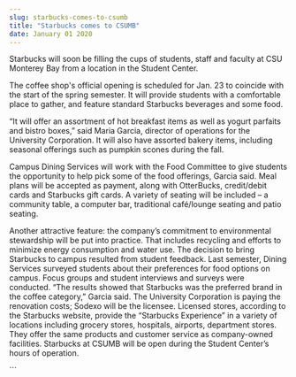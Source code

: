 ```yaml
---
slug: starbucks-comes-to-csumb
title: "Starbucks comes to CSUMB"
date: January 01 2020
---
```


 
<p>
  Starbucks will soon be filling the cups of students, staff and faculty at CSU
  Monterey Bay from a location in the Student Center.
</p>
<p>
  The coffee shop's official opening is scheduled for Jan. 23 to coincide with
  the start of the spring semester. It will provide students with a comfortable
  place to gather, and feature standard Starbucks beverages and some food.
</p>
<p>
  “It will offer an assortment of hot breakfast items as well as yogurt parfaits
  and bistro boxes,” said Maria Garcia, director of operations for the
  University Corporation. It will also have assorted bakery items, including
  seasonal offerings such as pumpkin scones during the fall.
</p>
<p>
  Campus Dining Services will work with the Food Committee to give students the
  opportunity to help pick some of the food offerings, Garcia said. Meal plans
  will be accepted as payment, along with OtterBucks, credit/debit cards and
  Starbucks gift cards. A variety of seating will be included – a community
  table, a computer bar, traditional café/lounge seating and patio seating.
</p>
<p>
  Another attractive feature: the company’s commitment to environmental
  stewardship will be put into practice. That includes recycling and efforts to
  minimize energy consumption and water use. The decision to bring Starbucks to
  campus resulted from student feedback. Last semester, Dining Services surveyed
  students about their preferences for food options on campus. Focus groups and
  student interviews and surveys were conducted. “The results showed that
  Starbucks was the preferred brand in the coffee category,” Garcia said. The
  University Corporation is paying the renovation costs; Sodexo will be the
  licensee. Licensed stores, according to the Starbucks website, provide the
  “Starbucks Experience” in a variety of locations including grocery stores,
  hospitals, airports, department stores. They offer the same products and
  customer service as company-owned facilities. Starbucks at CSUMB will be open
  during the Student Center’s hours of operation.
</p>
```
